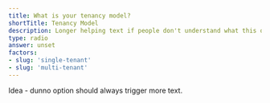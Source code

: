```yaml
---
title: What is your tenancy model?
shortTitle: Tenancy Model
description: Longer helping text if people don't understand what this question means.
type: radio
answer: unset
factors:
- slug: 'single-tenant'
- slug: 'multi-tenant'
---
```


Idea - dunno option should always trigger more text.

